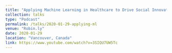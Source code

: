 ```yaml
---
title: "Applying Machine Learning in Healthcare to Drive Social Innovation"
collection: talks
type: "Podcast"
permalink: /talks/2020-01-29-applying-ml
venue: "Robin.ly"
date: 2020-01-29
location: "Vancouver, Canada"
link: https://www.youtube.com/watch?v=3SIQU7UW5Tc
---
```

